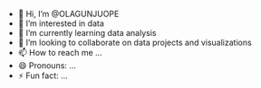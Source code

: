 - 👋 Hi, I’m @OLAGUNJUOPE
- 👀 I’m interested in data
- 🌱 I’m currently learning data analysis
- 💞️ I’m looking to collaborate on data projects and visualizations
- 📫 How to reach me ...
- 😄 Pronouns: ...
- ⚡ Fun fact: ...

<!---
OLAGUNJUOPE/OLAGUNJUOPE is a ✨ special ✨ repository because its `README.md` (this file) appears on your GitHub profile.
You can click the Preview link to take a look at your changes.
--->
